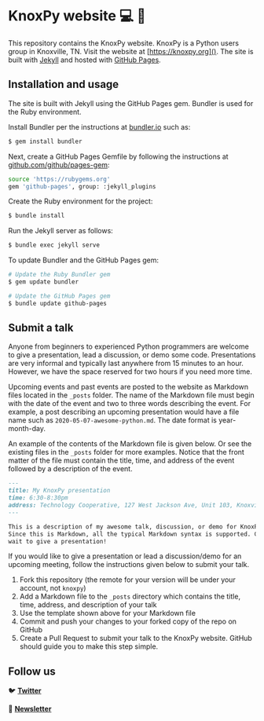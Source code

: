 # KnoxPy website :computer: :snake:

This repository contains the KnoxPy website. KnoxPy is a Python users group in Knoxville, TN. Visit the website at [https://knoxpy.org](). The site is built with [Jekyll](https://jekyllrb.com) and hosted with [GitHub Pages](https://pages.github.com).

## Installation and usage

The site is built with Jekyll using the GitHub Pages gem. Bundler is used for the Ruby environment.

Install Bundler per the instructions at [bundler.io](https://bundler.io) such as:

```bash
$ gem install bundler
```

Next, create a GitHub Pages Gemfile by following the instructions at [github.com/github/pages-gem](https://github.com/github/pages-gem):

```bash
source 'https://rubygems.org'
gem 'github-pages', group: :jekyll_plugins
```

Create the Ruby environment for the project:

```bash
$ bundle install
```

Run the Jekyll server as follows:

```bash
$ bundle exec jekyll serve
```

To update Bundler and the GitHub Pages gem:

```bash
# Update the Ruby Bundler gem
$ gem update bundler

# Update the GitHub Pages gem
$ bundle update github-pages
```

## Submit a talk

Anyone from beginners to experienced Python programmers are welcome to give a presentation, lead a discussion, or demo some code. Presentations are very informal and typically last anywhere from 15 minutes to an hour. However, we have the space reserved for two hours if you need more time.

Upcoming events and past events are posted to the website as Markdown files located in the `_posts` folder. The name of the Markdown file must begin with the date of the event and two to three words describing the event. For example, a post describing an upcoming presentation would have a file name such as `2020-05-07-awesome-python.md`. The date format is year-month-day.

An example of the contents of the Markdown file is given below. Or see the existing files in the `_posts` folder for more examples. Notice that the front matter of the file must contain the title, time, and address of the event followed by a description of the event.

```markdown
---
title: My KnoxPy presentation
time: 6:30-8:30pm
address: Technology Cooperative, 127 West Jackson Ave, Unit 103, Knoxville, TN
---

This is a description of my awesome talk, discussion, or demo for KnoxPy.
Since this is Markdown, all the typical Markdown syntax is supported. Can't
wait to give a presentation!
```

If you would like to give a presentation or lead a discussion/demo for an upcoming meeting, follow the instructions given below to submit your talk.

1. Fork this repository (the remote for your version will be under your account, not `knoxpy`)
2. Add a Markdown file to the `_posts` directory which contains the title, time, address, and description of your talk
3. Use the template shown above for your Markdown file
4. Commit and push your changes to your forked copy of the repo on GitHub
5. Create a Pull Request to submit your talk to the KnoxPy website. GitHub should guide you to make this step simple.

## Follow us

:bird: **[Twitter](https://twitter.com/knoxpytn)**

:email: **[Newsletter](https://tinyletter.com/knoxpy)**
